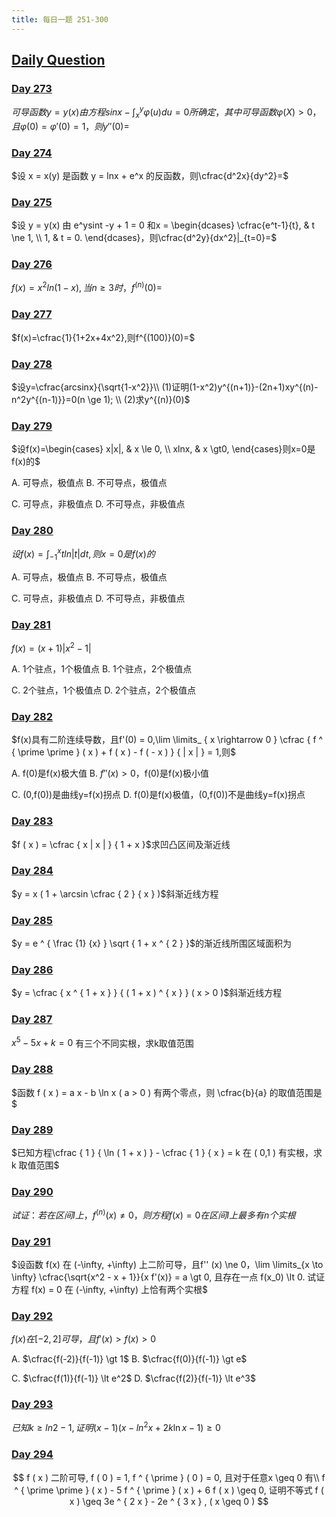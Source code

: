```yaml
---
title: 每日一题 251-300
---
```


## [Daily Question](https://www.icourse163.org/learn/kaopei-1468540169?tid=1469800465#/learn/content)

### [Day 273](https://www.bilibili.com/video/BV1eV411G7ro)

$可导函数y=y(x)由方程 sinx - \int_x^y\varphi(u)du = 0所确定，其中可导函数\varphi(X) \gt 0，且 \varphi(0) = \varphi'(0) = 1，则y''(0)=$








### [Day 274](https://www.bilibili.com/video/BV1u94y1C7ut)

$设 x = x(y) 是函数 y = lnx + e^x 的反函数，则\cfrac{d^2x}{dy^2}=$








### [Day 275](https://www.bilibili.com/video/BV1xV411G7NR)

$设 y = y(x) 由 e^ysint -y + 1 = 0 和x = \begin{dcases}
    \cfrac{e^t-1}{t}, & t \ne 1, \\
    1, & t = 0.
\end{dcases}，则\cfrac{d^2y}{dx^2}|_{t=0}=$








### [Day 276](https://www.bilibili.com/video/BV1tN411h7ri)

$f(x)=x^2ln(1-x),当n \ge 3时，f^{(n)}(0)=$








### [Day 277](https://www.bilibili.com/video/BV1Qu4y1R7kP)

$f(x)=\cfrac{1}{1+2x+4x^2},则f^{(100)}(0)=$








### [Day 278](https://www.bilibili.com/video/BV1zj411z71E)

$设y=\cfrac{arcsinx}{\sqrt{1-x^2}}\\
(1)证明(1-x^2)y^{(n+1)}-(2n+1)xy^{(n)-n^2y^{(n-1)}}=0(n \ge 1); \\
(2)求y^{(n)}(0)$








### [Day 279](https://www.bilibili.com/video/BV1Z44y1F7Uc)

$设f(x)=\begin{cases}
    x|x|, & x \le 0, \\
    xlnx, & x \gt0,
\end{cases}则x=0是f(x)的$

A. 可导点，极值点   B. 不可导点，极值点

C. 可导点，非极值点 D. 不可导点，非极值点








### [Day 280](https://www.bilibili.com/video/BV1x14y1v7Uj)

$设f(x)=\int_{-1}^{x}tln|t|dt,则x=0是f(x)的$

A. 可导点，极值点   B. 不可导点，极值点

C. 可导点，非极值点 D. 不可导点，非极值点








### [Day 281](https://www.bilibili.com/video/BV1cN411h7GM)

$f(x)=(x+1)|x^2-1|$

A. 1个驻点，1个极值点   B. 1个驻点，2个极值点

C. 2个驻点，1个极值点 D. 2个驻点，2个极值点








### [Day 282](https://www.bilibili.com/video/BV1nz4y1g7mX)

$f(x)具有二阶连续导数，且f'(0) = 0,\lim \limits_ { x \rightarrow 0 } \cfrac { f ^ { \prime \prime } ( x ) + f ( x ) - f ( - x ) } { | x | } = 1,则$

A. f(0)是f(x)极大值   B. $f''(x) \gt 0$，f(0)是f(x)极小值 

C. (0,f(0))是曲线y=f(x)拐点 D. f(0)是f(x)极值，(0,f(0))不是曲线y=f(x)拐点








### [Day 283](https://www.bilibili.com/video/BV1fV41137oy)

$f ( x ) = \cfrac { x | x | } { 1 + x }$求凹凸区间及渐近线








### [Day 284](https://www.bilibili.com/video/BV1wr4y1o7q3)

$y = x ( 1 + \arcsin \cfrac { 2 } { x } )$斜渐近线方程








### [Day 285](https://www.bilibili.com/video/BV1Uu4y197uP/)

$y = e ^ { \frac {1} {x} } \sqrt { 1 + x ^ { 2 } }$的渐近线所围区域面积为








### [Day 286](https://www.bilibili.com/video/BV1994y167Js)

 $y = \cfrac { x ^ { 1 + x } } { ( 1 + x ) ^ { x } } ( x > 0 )$斜渐近线方程







### [Day 287](https://www.bilibili.com/video/BV1jN4y1d7Vk/)

 $x ^ { 5 } - 5 x + k = 0$ 有三个不同实根，求k取值范围







### [Day 288](https://www.bilibili.com/video/BV1fp4y1J7CL)

$函数 f ( x ) = a x - b \ln x ( a > 0 ) 有两个零点，则 \cfrac{b}{a} 的取值范围是$







### [Day 289](https://www.bilibili.com/video/BV1mr4y197oT)

$已知方程\cfrac { 1 } { \ln ( 1 + x ) } - \cfrac { 1 } { x } = k 在 ( 0,1 ) 有实根，求 k 取值范围$







### [Day 290](https://www.bilibili.com/video/BV1F44y1F7f8/)

$试证：若在区间 I 上，f^{(n)} (x) \ne 0，则方程 f(x) = 0 在区间 I 上最多有 n 个实根$







### [Day 291](https://www.bilibili.com/video/BV1Gh4y1U752)

$设函数 f(x) 在 (-\infty, +\infty) 上二阶可导，且f'' (x) \ne 0，\lim \limits_{x \to \infty} \cfrac{\sqrt{x^2 - x + 1}}{x f'(x)} = a \gt 0, 且存在一点 f(x_0) \lt 0. 试证方程 f(x) = 0 在 (-\infty, +\infty) 上恰有两个实根$







### [Day 292](https://www.bilibili.com/video/BV168411Q7KJ/)

$f(x) 在 [-2, 2]可导，且 f'(x) \gt f(x) \gt 0$

A. $\cfrac{f(-2)}{f(-1)} \gt 1$ 	B. $\cfrac{f(0)}{f(-1)} \gt e$

C. $\cfrac{f(1)}{f(-1)} \lt e^2$ 	D. $\cfrac{f(2)}{f(-1)} \lt e^3$







### [Day 293](https://www.bilibili.com/video/BV1Lu4y1X74t/)

$已知 k \geq ln 2 - 1, 证明 ( x - 1 ) ( x - ln ^ { 2 } x + 2 k \ln x - 1 ) \geq 0$







### [Day 294](https://www.bilibili.com/video/BV1pu411E7b3/)

$$
f ( x ) 二阶可导, f ( 0 ) = 1, f ^ { \prime } ( 0 ) = 0, 且对于任意x \geq 0 有\\
f ^ { \prime \prime } ( x ) - 5 f ^ { \prime } ( x ) + 6 f ( x ) \geq 0, 证明不等式 f ( x ) \geq 3e ^ { 2 x } - 2e ^ { 3 x } , ( x \geq 0 )
$$

